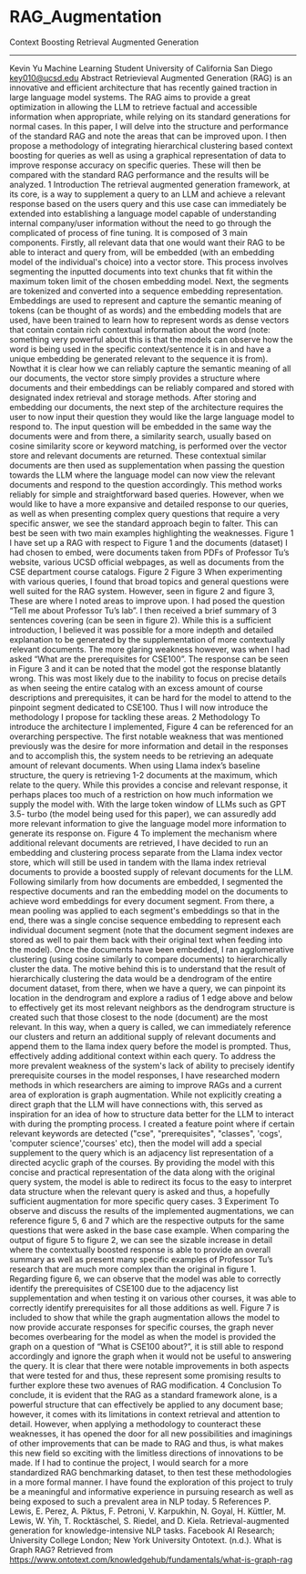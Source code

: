 # RAG_Augmentation

Context Boosting Retrieval Augmented Generation
 ________________________________________
 Kevin Yu
 Machine Learning Student
 University of California San Diego
 key010@ucsd.edu
 Abstract
 Retrievieval Augmented Generation (RAG) is an innovative and efficient architecture that
 has recently gained traction in large language model systems. The RAG aims to provide a
 great optimization in allowing the LLM to retrieve factual and accessible information
 when appropriate, while relying on its standard generations for normal cases. In this paper,
 I will delve into the structure and performance of the standard RAG and note the areas that
 can be improved upon. I then propose a methodology of integrating hierarchical clustering
 based context boosting for queries as well as using a graphical representation of data to
 improve response accuracy on specific queries. These will then be compared with the
 standard RAG performance and the results will be analyzed.
 1 Introduction
 The retrieval augmented generation framework, at its core, is a way to supplement a query to an LLM and
 achieve a relevant response based on the users query and this use case can immediately be extended into
 establishing a language model capable of understanding internal company/user information without the
 need to go through the complicated of process of fine tuning. It is composed of 3 main components.
 Firstly, all relevant data that one would want their RAG to be able to interact and query from, will be
 embedded (with an embedding model of the individual's choice) into a vector store. This process involves
 segmenting the inputted documents into text chunks that fit within the maximum token limit of the chosen
 embedding model. Next, the segments are tokenized and converted into a sequence embedding
 representation. Embeddings are used to represent and capture the semantic meaning of tokens (can be
 thought of as words) and the embedding models that are used, have been trained to learn how to represent
 words as dense vectors that contain contain rich contextual information about the word (note: something
 very powerful about this is that the models can observe how the word is being used in the specific
 context/sentence it is in and have a unique embedding be generated relevant to the sequence it is from).
 Nowthat it is clear how we can reliably capture the semantic meaning of all our documents, the vector
 store simply provides a structure where documents and their embeddings can be reliably compared and
 stored with designated index retrieval and storage methods. After storing and embedding our documents,
 the next step of the architecture requires the user to now input their question they would like the large
 language model to respond to. The input question will be embedded in the same way the documents were
and from there, a similarity search, usually based on cosine similarity score or keyword matching, is
 performed over the vector store and relevant documents are returned. These contextual similar documents
 are then used as supplementation when passing the question towards the LLM where the language model
 can now view the relevant documents and respond to the question accordingly. This method works
 reliably for simple and straightforward based queries. However, when we would like to have a more
 expansive and detailed response to our queries, as well as when presenting complex query questions that
 require a very specific answer, we see the standard approach begin to falter. This can best be seen with
 two main examples highlighting the weaknesses.
 Figure 1
 I have set up a RAG with respect to Figure 1 and the documents (dataset) I had chosen to embed, were
 documents taken from PDFs of Professor Tu’s website, various UCSD official webpages, as well as
 documents from the CSE department course catalogs.
 Figure 2
 Figure 3
 When experimenting with various queries, I found that broad topics and general questions were well
 suited for the RAG system. However, seen in figure 2 and figure 3, These are where I noted areas to
 improve upon. I had posed the question “Tell me about Professor Tu’s lab”. I then received a brief
 summary of 3 sentences covering (can be seen in figure 2). While this is a sufficient introduction, I
 believed it was possible for a more indepth and detailed explanation to be generated by the
 supplementation of more contextually relevant documents. The more glaring weakness however, was
 when I had asked “What are the prerequisites for CSE100”. The response can be seen in Figure 3 and it
 can be noted that the model got the response blatantly wrong. This was most likely due to the inability to
 focus on precise details as when seeing the entire catalog with an excess amount of course descriptions
 and prerequisites, it can be hard for the model to attend to the pinpoint segment dedicated to CSE100.
 Thus I will now introduce the methodology I propose for tackling these areas.
2 Methodology
 To introduce the architecture I implemented, Figure 4 can be referenced for an overarching perspective.
 The first notable weakness that was mentioned previously was the desire for more information and detail
 in the responses and to accomplish this, the system needs to be retrieving an adequate amount of relevant
 documents. When using Llama index’s baseline structure, the query is retrieving 1-2 documents at the
 maximum, which relate to the query. While this provides a concise and relevant response, it perhaps
 places too much of a restriction on how much information we supply the model with. With the large token
 window of LLMs such as GPT 3.5- turbo (the model being used for this paper), we can assuredly add
 more relevant information to give the language model more information to generate its response on.
 Figure 4
 To implement the mechanism where additional relevant documents are retrieved, I have decided to run an
 embedding and clustering process separate from the Llama index vector store, which will still be used in
 tandem with the llama index retrieval documents to provide a boosted supply of relevant documents for
 the LLM. Following similarly from how documents are embedded, I segmented the respective documents
 and ran the embedding model on the documents to achieve word embeddings for every document
 segment. From there, a mean pooling was applied to each segment's embeddings so that in the end, there
 was a single concise sequence embedding to represent each individual document segment (note that the
 document segment indexes are stored as well to pair them back with their original text when feeding into
 the model). Once the documents have been embedded, I ran agglomerative clustering (using cosine
 similarly to compare documents) to hierarchically cluster the data. The motive behind this is to
 understand that the result of hierarchically clustering the data would be a dendrogram of the entire
 document dataset, from there, when we have a query, we can pinpoint its location in the dendrogram and
 explore a radius of 1 edge above and below to effectively get its most relevant neighbors as the
 dendrogram structure is created such that those closest to the node (document) are the most relevant. In
 this way, when a query is called, we can immediately reference our clusters and return an additional
 supply of relevant documents and append them to the llama index query before the model is prompted.
 Thus, effectively adding additional context within each query.
To address the more prevalent weakness of the system's lack of ability to precisely identify prerequisite
 courses in the model responses, I have researched modern methods in which researchers are aiming to
 improve RAGs and a current area of exploration is graph augmentation. While not explicitly creating a
 direct graph that the LLM will have connections with, this served as inspiration for an idea of how to
 structure data better for the LLM to interact with during the prompting process. I created a feature point
 where if certain relevant keywords are detected ("cse", "prerequisites", "classes", 'cogs', 'computer
 science','courses' etc), then the model will add a special supplement to the query which is an adjacency list
 representation of a directed acyclic graph of the courses. By providing the model with this concise and
 practical representation of the data along with the original query system, the model is able to redirect its
 focus to the easy to interpret data structure when the relevant query is asked and thus, a hopefully
 sufficient augmentation for more specific query cases.
 3 Experiment
 To observe and discuss the results of the implemented augmentations, we can reference figure 5, 6 and 7
 which are the respective outputs for the same questions that were asked in the base case example. When
 comparing the output of figure 5 to figure 2, we can see the sizable increase in detail where the
 contextually boosted response is able to provide an overall summary as well as present many specific
 examples of Professor Tu’s research that are much more complex than the original in figure 1. Regarding
 figure 6, we can observe that the model was able to correctly identify the prerequisites of CSE100 due to
 the adjacency list supplementation and when testing it on various other courses, it was able to correctly
 identify prerequisites for all those additions as well. Figure 7 is included to show that while the graph
 augmentation allows the model to now provide accurate responses for specific courses, the graph never
 becomes overbearing for the model as when the model is provided the graph on a question of “What is
 CSE100 about?”, it is still able to respond accordingly and ignore the graph when it would not be useful
 to answering the query. It is clear that there were notable improvements in both aspects that were tested
 for and thus, these represent some promising results to further explore these two avenues of RAG
 modification.
4 Conclusion
 To conclude, it is evident that the RAG as a standard framework alone, is a powerful structure that can
 effectively be applied to any document base; however, it comes with its limitations in context retrieval
 and attention to detail. However, when applying a methodology to counteract these weaknesses, it has
 opened the door for all new possibilities and imaginings of other improvements that can be made to RAG
 and thus, is what makes this new field so exciting with the limitless directions of innovations to be made.
 If I had to continue the project, I would search for a more standardized RAG benchmarking dataset, to
 then test these methodologies in a more formal manner. I have found the exploration of this project to
 truly be a meaningful and informative experience in pursuing research as well as being exposed to such a
 prevalent area in NLP today.
 5 References
 P. Lewis, E. Perez, A. Piktus, F. Petroni, V. Karpukhin, N. Goyal, H. Küttler, M. Lewis, W. Yih, T.
 Rocktäschel, S. Riedel, and D. Kiela. Retrieval-augmented generation for knowledge-intensive NLP tasks.
 Facebook AI Research; University College London; New York University
 Ontotext. (n.d.). What is Graph RAG? Retrieved from
 https://www.ontotext.com/knowledgehub/fundamentals/what-is-graph-rag
